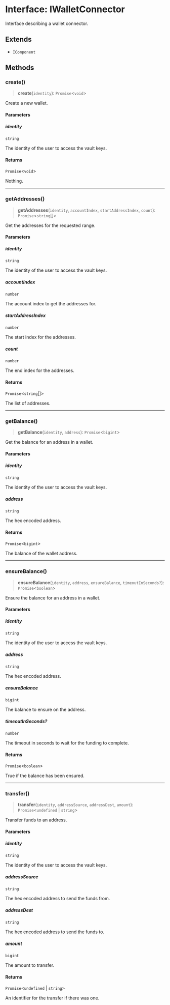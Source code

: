 # Interface: IWalletConnector

Interface describing a wallet connector.

## Extends

- `IComponent`

## Methods

### create()

> **create**(`identity`): `Promise`\<`void`\>

Create a new wallet.

#### Parameters

##### identity

`string`

The identity of the user to access the vault keys.

#### Returns

`Promise`\<`void`\>

Nothing.

***

### getAddresses()

> **getAddresses**(`identity`, `accountIndex`, `startAddressIndex`, `count`): `Promise`\<`string`[]\>

Get the addresses for the requested range.

#### Parameters

##### identity

`string`

The identity of the user to access the vault keys.

##### accountIndex

`number`

The account index to get the addresses for.

##### startAddressIndex

`number`

The start index for the addresses.

##### count

`number`

The end index for the addresses.

#### Returns

`Promise`\<`string`[]\>

The list of addresses.

***

### getBalance()

> **getBalance**(`identity`, `address`): `Promise`\<`bigint`\>

Get the balance for an address in a wallet.

#### Parameters

##### identity

`string`

The identity of the user to access the vault keys.

##### address

`string`

The hex encoded address.

#### Returns

`Promise`\<`bigint`\>

The balance of the wallet address.

***

### ensureBalance()

> **ensureBalance**(`identity`, `address`, `ensureBalance`, `timeoutInSeconds?`): `Promise`\<`boolean`\>

Ensure the balance for an address in a wallet.

#### Parameters

##### identity

`string`

The identity of the user to access the vault keys.

##### address

`string`

The hex encoded address.

##### ensureBalance

`bigint`

The balance to ensure on the address.

##### timeoutInSeconds?

`number`

The timeout in seconds to wait for the funding to complete.

#### Returns

`Promise`\<`boolean`\>

True if the balance has been ensured.

***

### transfer()

> **transfer**(`identity`, `addressSource`, `addressDest`, `amount`): `Promise`\<`undefined` \| `string`\>

Transfer funds to an address.

#### Parameters

##### identity

`string`

The identity of the user to access the vault keys.

##### addressSource

`string`

The hex encoded address to send the funds from.

##### addressDest

`string`

The hex encoded address to send the funds to.

##### amount

`bigint`

The amount to transfer.

#### Returns

`Promise`\<`undefined` \| `string`\>

An identifier for the transfer if there was one.
